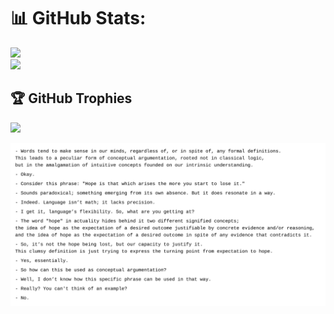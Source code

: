 # 📊 GitHub Stats:
![](https://nirzak-streak-stats.vercel.app/?user=UpTheShipCreek&theme=dark&hide_border=false)<br/>
![](https://github-readme-stats.vercel.app/api/top-langs/?username=UpTheShipCreek&theme=dark&hide_border=false&include_all_commits=true&count_private=false&layout=compact)

## 🏆 GitHub Trophies
![](https://github-profile-trophy.vercel.app/?username=UpTheShipCreek&theme=radical&no-frame=false&no-bg=true&margin-w=4)


![Dialogue](./images/dialogue.svg)
